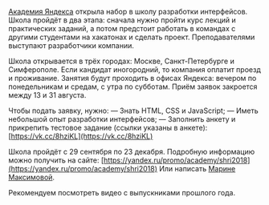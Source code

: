 [Академия Яндекса](https://vk.com/yandex.academy) открыла набор в школу разработки интерфейсов. Школа пройдёт в два этапа: сначала нужно пройти курс лекций и практических заданий, а потом предстоит работать в командах с другими студентами на хакатонах и сделать проект. Преподавателями выступают разработчики компании.

Школа открывается в трёх городах: Москве, Санкт-Петербурге и Симферополе. Если кандидат иногородний, то компания оплатит проезд и проживание. Занятия будут проходить в офисах Яндекса: вечером по понедельникам и средам, с утра по субботам. Приём заявок закроется между 13 и 31 августа.

Чтобы подать заявку, нужно: — Знать HTML, CSS и JavaScript; — Иметь небольшой опыт разработки интерфейсов; — Заполнить анкету и прикрепить тестовое задание (ссылки указаны в анкете): [https://vk.cc/8hziKL](https://vk.cc/8hziKL)

Школа пройдёт с 29 сентября по 23 декабря. Подробную информацию можно получить на сайте: [https://yandex.ru/promo/academy/shri2018](https://yandex.ru/promo/academy/shri2018) Или написать [Марине Максимовой](https://vk.com/iblondi).

Рекомендуем посмотреть видео с выпускниками прошлого года.